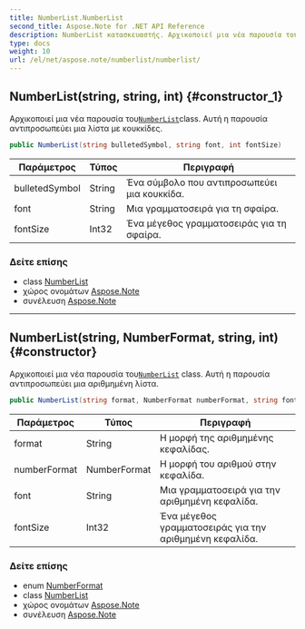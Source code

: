 ```yaml
---
title: NumberList.NumberList
second_title: Aspose.Note for .NET API Reference
description: NumberList κατασκευαστής. Αρχικοποιεί μια νέα παρουσία τουNumberListclass. Αυτή η παρουσία αντιπροσωπεύει μια λίστα με κουκκίδες.
type: docs
weight: 10
url: /el/net/aspose.note/numberlist/numberlist/
---
```

## NumberList(string, string, int) {#constructor_1}

Αρχικοποιεί μια νέα παρουσία του[`NumberList`](../)class. Αυτή η παρουσία αντιπροσωπεύει μια λίστα με κουκκίδες.

```csharp
public NumberList(string bulletedSymbol, string font, int fontSize)
```

| Παράμετρος | Τύπος | Περιγραφή |
| --- | --- | --- |
| bulletedSymbol | String | Ένα σύμβολο που αντιπροσωπεύει μια κουκκίδα. |
| font | String | Μια γραμματοσειρά για τη σφαίρα. |
| fontSize | Int32 | Ένα μέγεθος γραμματοσειράς για τη σφαίρα. |

### Δείτε επίσης

* class [NumberList](../)
* χώρος ονομάτων [Aspose.Note](../../numberlist/)
* συνέλευση [Aspose.Note](../../../)

---

## NumberList(string, NumberFormat, string, int) {#constructor}

Αρχικοποιεί μια νέα παρουσία του[`NumberList`](../) class. Αυτή η παρουσία αντιπροσωπεύει μια αριθμημένη λίστα.

```csharp
public NumberList(string format, NumberFormat numberFormat, string font, int fontSize)
```

| Παράμετρος | Τύπος | Περιγραφή |
| --- | --- | --- |
| format | String | Η μορφή της αριθμημένης κεφαλίδας. |
| numberFormat | NumberFormat | Η μορφή του αριθμού στην κεφαλίδα. |
| font | String | Μια γραμματοσειρά για την αριθμημένη κεφαλίδα. |
| fontSize | Int32 | Ένα μέγεθος γραμματοσειράς για την αριθμημένη κεφαλίδα. |

### Δείτε επίσης

* enum [NumberFormat](../../numberformat/)
* class [NumberList](../)
* χώρος ονομάτων [Aspose.Note](../../numberlist/)
* συνέλευση [Aspose.Note](../../../)


